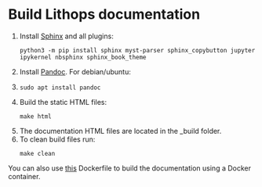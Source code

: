 # Build Lithops documentation

1. Install [Sphinx](https://www.sphinx-doc.org/en/master/usage/installation.html) and all plugins:
    ```
    python3 -m pip install sphinx myst-parser sphinx_copybutton jupyter ipykernel nbsphinx sphinx_book_theme 
    ```
2. Install [Pandoc](https://pandoc.org/installing.html). For debian/ubuntu:
3. ```
   sudo apt install pandoc
   ```
4. Build the static HTML files:
   ```
   make html
   ```
5. The documentation HTML files are located in the _build folder.
6. To clean build files run:
   ```
   make clean
   ```

You can also use [this](Dockerfile) Dockerfile to build the documentation using a Docker container.